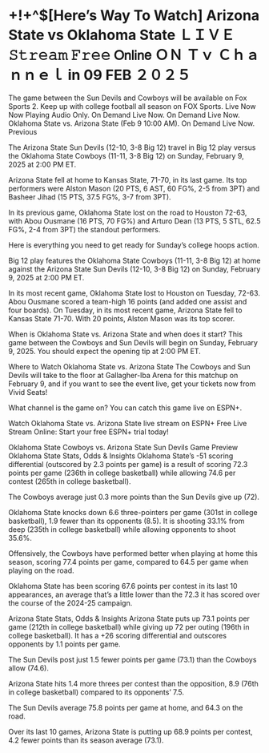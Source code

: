 # +!+^$[Here’s Way To Watch] Arizona State vs Oklahoma State ＬＩＶＥ 𝚂𝚝𝚛𝚎𝚊𝚖 𝙵𝚛𝚎𝚎 𝖮𝗇𝗅𝗂𝗇𝖾 ＯＮ Ｔｖ Ｃｈａｎｎｅｌ in 09 FEB ２０２５

The game between the Sun Devils and Cowboys will be available on Fox Sports 2. Keep up with college football all season on FOX Sports. Live Now Now Playing Audio Only. On Demand Live Now. On Demand Live Now. Oklahoma State vs. Arizona State (Feb 9 10:00 AM). On Demand Live Now. Previous

The Arizona State Sun Devils (12-10, 3-8 Big 12) travel in Big 12 play versus the Oklahoma State Cowboys (11-11, 3-8 Big 12) on Sunday, February 9, 2025 at 2:00 PM ET.

Arizona State fell at home to Kansas State, 71-70, in its last game. Its top performers were Alston Mason (20 PTS, 6 AST, 60 FG%, 2-5 from 3PT) and Basheer Jihad (15 PTS, 37.5 FG%, 3-7 from 3PT).

In its previous game, Oklahoma State lost on the road to Houston 72-63, with Abou Ousmane (16 PTS, 70 FG%) and Arturo Dean (13 PTS, 5 STL, 62.5 FG%, 2-4 from 3PT) the standout performers.

Here is everything you need to get ready for Sunday’s college hoops action.

Big 12 play features the Oklahoma State Cowboys (11-11, 3-8 Big 12) at home against the Arizona State Sun Devils (12-10, 3-8 Big 12) on Sunday, February 9, 2025 at 2:00 PM ET.

In its most recent game, Oklahoma State lost to Houston on Tuesday, 72-63. Abou Ousmane scored a team-high 16 points (and added one assist and four boards). On Tuesday, in its most recent game, Arizona State fell to Kansas State 71-70. With 20 points, Alston Mason was its top scorer.

When is Oklahoma State vs. Arizona State and when does it start?
This game between the Cowboys and Sun Devils will begin on Sunday, February 9, 2025. You should expect the opening tip at 2:00 PM ET.

Where to Watch Oklahoma State vs. Arizona State
The Cowboys and Sun Devils will take to the floor at Gallagher-Iba Arena for this matchup on February 9, and if you want to see the event live, get your tickets now from Vivid Seats!

What channel is the game on?
You can catch this game live on ESPN+.

Watch Oklahoma State vs. Arizona State live stream on ESPN+
Free Live Stream Online: Start your free ESPN+ trial today!

Oklahoma State Cowboys vs. Arizona State Sun Devils Game Preview
Oklahoma State Stats, Odds & Insights
Oklahoma State’s -51 scoring differential (outscored by 2.3 points per game) is a result of scoring 72.3 points per game (236th in college basketball) while allowing 74.6 per contest (265th in college basketball).

The Cowboys average just 0.3 more points than the Sun Devils give up (72).

Oklahoma State knocks down 6.6 three-pointers per game (301st in college basketball), 1.9 fewer than its opponents (8.5). It is shooting 33.1% from deep (235th in college basketball) while allowing opponents to shoot 35.6%.

Offensively, the Cowboys have performed better when playing at home this season, scoring 77.4 points per game, compared to 64.5 per game when playing on the road.

Oklahoma State has been scoring 67.6 points per contest in its last 10 appearances, an average that’s a little lower than the 72.3 it has scored over the course of the 2024-25 campaign.

Arizona State Stats, Odds & Insights
Arizona State puts up 73.1 points per game (212th in college basketball) while giving up 72 per outing (196th in college basketball). It has a +26 scoring differential and outscores opponents by 1.1 points per game.

The Sun Devils post just 1.5 fewer points per game (73.1) than the Cowboys allow (74.6).

Arizona State hits 1.4 more threes per contest than the opposition, 8.9 (76th in college basketball) compared to its opponents’ 7.5.

The Sun Devils average 75.8 points per game at home, and 64.3 on the road.

Over its last 10 games, Arizona State is putting up 68.9 points per contest, 4.2 fewer points than its season average (73.1).
